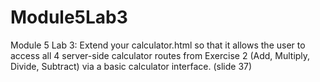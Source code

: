 # Module5Lab3
Module 5 Lab 3: Extend your calculator.html so that it allows the user to access all 4 server-side calculator routes from Exercise 2 (Add, Multiply, Divide, Subtract) via a basic calculator interface. (slide 37)
